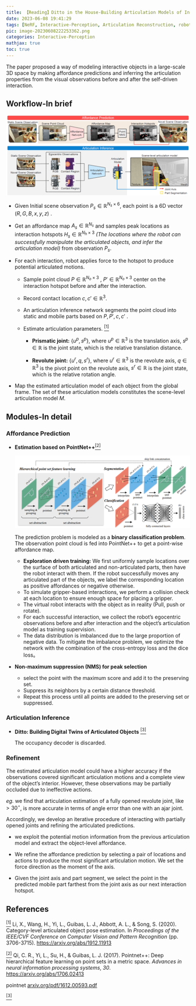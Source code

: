 ```yaml
---
title: 【Reading】Ditto in the House-Building Articulation Models of Indoor Scenes through Interactive Perception
date: 2023-06-08 19:41:29
tags: [NeRF, Interactive-Perception, Articulation Reconstruction, robotics]
pic: image-20230608222253362.png
categories: Interactive-Perception
mathjax: true
toc: true
---
```

The paper proposed a way of modeling interactive objects in a large-scale 3D space by making affordance predictions and inferring the articulation properties from the visual observations before and after the self-driven interaction. 

<!-- more -->

## Workflow-In brief

![Components Overview](ditto-in-the-house/image-20230609165336565.png)

- Given Initial scene observation $P_s \in \mathbb {R}^{N_s \times 6}$, each point is a 6D vector $(R,G,B,x,y,z)$ . 

- Get an affordance map $A_s\in \mathbb {R}^{N_s}$ and samples peak locations as  interaction hotspots $H_s \in \mathbb {R}^{N_h\times 3}$ *(The locations where the robot can successfully manipulate the articulated objects, and infer the articulation model)* from observation $P_s$.

- For each interaction, robot applies force to the hotspot to produce potential articulated motions.

  - Sample point cloud $P \in \mathbb {R}^{N_o\times 3}$ , $P' \in \mathbb {R}^{N_o\times 3}$ center on the interaction hotspot before and after the interaction.

  - Record contact location $c,c' \in \mathbb {R}^3$.

  - An articulation inference network segments the point cloud into static and mobile parts based on $P,P',c,c'$ .

  - Estimate articulation parameters. <a id="bib1" href="#bib1ref"><sup>[1]</sup></a>

    - **Prismatic joint:** $\{u^p,s^p\}$, where $u^p \in \mathbb {R}^3$ is the translation axis, $s^p\in \mathbb {R}$ is the joint state, which is the relative translation distance. 

    - **Revolute joint:** $\{u^r,q,s^r\}$, where $u^r\in \mathbb {R}^3$ is the revolute axis, $q\in \mathbb {R}^3$ is the pivot point on the revolute axis, $s^r \in \mathbb {R}$ is the joint state, which is the relative rotation angle. 

- Map the estimated articulation model of each object from the global frame. The set of these articulation models constitutes the scene-level articulation model $M$.



## Modules-In detail



### Affordance Prediction

- **Estimation based on PointNet++**<a id="bib2" href="#bib2ref"><sup>[2]</sup></a>

  ![Architecture of PointNet++](ditto-in-the-house/image-20230610191201432.png)

  The prediction problem is modeled as a **binary classification problem**. The observation point cloud is fed into PointNet++ to get a point-wise affordance map.

  - **Exploration driven training:** We first uniformly sample locations over the surface of both articulated and non-articulated parts, then have the robot interact with them. If the robot successfully moves any articulated part of the
    objects, we label the corresponding location as positive affordances or negative otherwise.
  - To simulate gripper-based interactions, we perform a collision check at each location to ensure enough space for placing a gripper.
  - The virtual robot interacts with the object as in reality (Pull, push or rotate).
  - For each successful interaction, we collect the robot’s egocentric observations before and after interaction and the object’s articulation model as training supervision.
  - The data distribution is imbalanced due to the large proportion of negative data. To mitigate the imbalance problem, we optimize the network with the combination of the cross-entropy loss and the dice loss。

- **Non-maximum suppression (NMS) for peak selection**

  - select the point with the maximum score and add it to the preserving set.
  - Suppress its neighbors by a certain distance threshold. 
  - Repeat this process until all points are added to the preserving set or suppressed. 

### Articulation Inference

- **Ditto: Building Digital Twins of Articulated Objects** <a id="bib3" href="#bib3ref"><sup>[3]</sup></a>

  The occupancy decoder is discarded.

### Refinement

The estimated articulation model could have a higher accuracy if the observations covered significant articulation motions and a complete view of the object’s interior. However, these
observations may be partially occluded due to ineffective actions.

*eg.* we find that articulation estimation of a fully opened revolute joint, like $>30^\circ$, is more accurate in terms of angle error than one with an ajar joint.

Accordingly, we develop an iterative procedure of interacting with partially opened joints and refining the articulated predictions. 

- we exploit the potential motion information from the previous articulation model and extract the object-level affordance. 
- We refine the affordance prediction by selecting a pair of locations and actions to produce the most significant articulation motion. We set the force direction as the moment of the axis.

- Given the joint axis and part segment, we select the point in the predicted mobile part farthest from the joint axis as our next interaction hotspot.



## References

<a href="#bib1" id="bib1ref"><sup>[1]</sup></a> Li, X., Wang, H., Yi, L., Guibas, L. J., Abbott, A. L., & Song, S. (2020). Category-level articulated object pose estimation. In *Proceedings of the IEEE/CVF Conference on Computer Vision and Pattern Recognition* (pp. 3706-3715). https://arxiv.org/abs/1912.11913

<a href="#bib2" id="bib2ref"><sup>[2]</sup></a> Qi, C. R., Yi, L., Su, H., & Guibas, L. J. (2017). Pointnet++: Deep hierarchical feature learning on point sets in a metric space. *Advances in neural information processing systems*, *30*. https://arxiv.org/abs/1706.02413

pointnet [arxiv.org/pdf/1612.00593.pdf](https://arxiv.org/pdf/1612.00593.pdf)

<a href="#bib3" id="bib3ref"><sup>[3]</sup></a> 